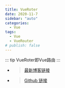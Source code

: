 ```yaml
---
title: VueRoter
date: 2020-11-7
sidebar: "auto"
categories:
  - Vue
tags:
  - Vue
  - VueRouter
# publish: false
---
```

<qpp></qpp>
::: tip
  VueRoter即Vue路由
:::

<!-- more -->

- > [最新博客链接](https://tsanfer.xyz/views/frontEnd/vuepress_theme_reco-Github_Actions.html)
- > [Github 链接](https://github.com/Tsanfer/vuepress_theme_reco-Github_Actions)

